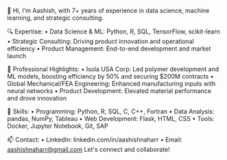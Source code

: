 👋 Hi, I'm Aashish, with 7+ years of experience in data science, machine learning, and strategic consulting.

🔍 Expertise:
• Data Science & ML: Python, R, SQL, TensorFlow, scikit-learn
• Strategic Consulting: Driving product innovation and operational efficiency
• Product Management: End-to-end development and market launch

💼 Professional Highlights:
• Isola USA Corp: Led polymer development and ML models, boosting efficiency by 50% and securing $200M contracts
• Global Mechanical/FEA Engineering: Enhanced manufacturing inputs with neural networks
• Product Development: Elevated material performance and drove innovation

🔧 Skills:
• Programming: Python, R, SQL, C, C++, Fortran
• Data Analysis: pandas, NumPy, Tableau
• Web Development: Flask, HTML, CSS
• Tools: Docker, Jupyter Notebook, Git, SAP

📫 Contact:
• LinkedIn: linkedin.com/in/aashishnaharr
• Email: aashishnaharr@gmail.com
Let's connect and collaborate!
